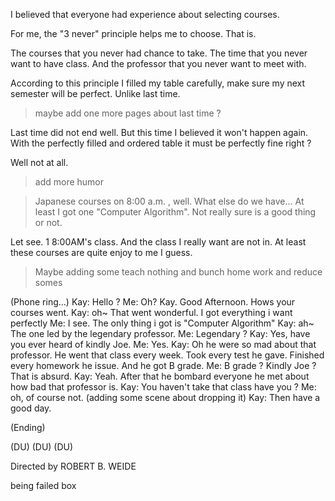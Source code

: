I believed that everyone had experience about selecting courses.

For me, the "3 never" principle helps me to choose.
That is.

The courses that you never had chance to take.
The time that you never want to have class.
And the professor that you never want to meet with.

According to this principle
I filled my table carefully, make sure my next semester will be perfect.
Unlike last time.

> maybe add one more pages about last time ?

Last time did not end well.
But this time I believed it won't happen again.
With the perfectly filled and ordered table it must be perfectly fine right ?

Well not at all.
> add more humor

> Japanese courses  on 8:00 a.m. , well.
> What else do we have...
> At least I got one "Computer Algorithm".
> Not really sure is a good thing or not.

Let see. 1 8:00AM's class. And the class I really want are not in.
At least these courses are quite enjoy to me I guess.


> Maybe adding some teach nothing and bunch home work and reduce somes
> 

(Phone ring...)
Kay: Hello ?
Me: Oh? Kay. Good Afternoon. Hows your courses went.
Kay: oh~ That went wonderful. I got everything i want perfectly
Me: I see. The only thing i got is "Computer Algorithm"
Kay:  ah~ The one led by the legendary professor.
Me: Legendary ?
Kay: Yes, have you ever heard of kindly Joe.
Me: Yes. 
Kay: Oh he were so mad about that professor. 
	He went that class every week. 
	Took every test he gave.
	Finished every homework he issue.
	And he got B grade.
Me: B grade ? Kindly Joe ? That is absurd.
Kay: Yeah. After that he bombard everyone he met about how bad that professor is.
Kay: You haven't take that class have you ? 
Me: oh, of course not.  (adding some scene about dropping it)
Kay: Then have a good day.

(Ending)

(DU)
(DU)
(DU)

Directed by
ROBERT B. WEIDE

being failed box


